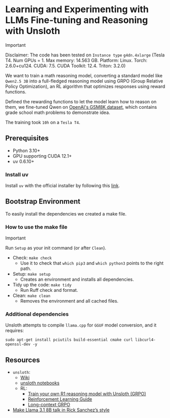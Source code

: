 # Learning and Experimenting with LLMs Fine-tuning and Reasoning with Unsloth

> [!IMPORTANT]
> Disclaimer:
> The code has been tested on `Instance type` `g4dn.4xlarge` (Tesla T4. Num GPUs = 1. Max memory: 14.563 GB. Platform: Linux.
> Torch: 2.6.0+cu124. CUDA: 7.5. CUDA Toolkit: 12.4. Triton: 3.2.0)

We want to train a math reasoning model, converting a standard model like `Qwen2.5 3B` into a full-fledged reasoning model using GRPO (Group Relative Policy Optimization), 
an RL algorithm that optimizes responses using reward functions. 

Defined the rewarding functions to let the model learn how to reason on them, we fine-tuned Qwen on [OpenAI's GSM8K dataset](https://huggingface.co/datasets/openai/gsm8k),
which contains grade school math problems to demonstrate idea.

The training took `10h` on a `Tesla T4`.

## Prerequisites
* Python 3.10+
* GPU supporting CUDA 12.1+
* uv 0.6.10+

### Install uv

Install `uv` with the official installer by following
this [link](https://docs.astral.sh/uv/getting-started/installation/).

## Bootstrap Environment

To easily install the dependencies we created a make file.

### How to use the make file

> [!IMPORTANT]
> Run `Setup` as your init command (or after `Clean`).

* Check: ```make check```
    * Use it to check that `which pip3` and `which python3` points to the right path.
* Setup: ```make setup```
    * Creates an environment and installs all dependencies.
* Tidy up the code: ```make tidy```
    * Run Ruff check and format.
* Clean: ```make clean```
    * Removes the environment and all cached files.

### Additional dependencies

Unsloth attempts to compile `llama.cpp` for `GGUF` model conversion, and it requires:
```
sudo apt-get install pciutils build-essential cmake curl libcurl4-openssl-dev -y
```

## Resources
- `unsloth`:
  - [Wiki](https://github.com/unslothai/unsloth/wiki) 
  - [unsloth notebooks](https://github.com/unslothai/notebooks/)
  - RL:
    - [Train your own R1 reasoning model with Unsloth (GRPO)](https://unsloth.ai/blog/r1-reasoning)
    - [Reinforcement Learning Guide](https://docs.unsloth.ai/basics/reinforcement-learning-guide)
    - [Long-context GRPO](https://unsloth.ai/blog/grpo)
- [Make Llama 3.1 8B talk in Rick Sanchez’s style](https://github.com/neural-maze/neural-hub/tree/master/rick-llm)

